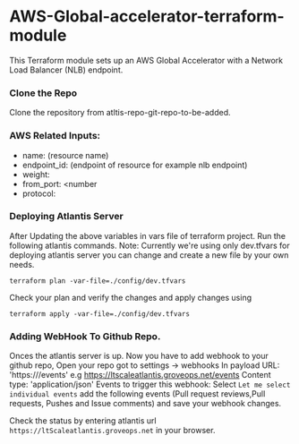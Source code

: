 # AWS-Global-accelerator-terraform-module

This Terraform module sets up an AWS Global Accelerator with a Network Load Balancer (NLB) endpoint.


### Clone the Repo
Clone the repository from atltis-repo-git-repo-to-be-added.

### AWS Related Inputs:
* name: <string>  (resource name)
* endpoint_id: <string> (endpoint of resource for example nlb endpoint)
* weight: <number> 
* from_port: <number
* protocol: <String>

### Deploying Atlantis Server
After Updating the above variables in vars file of terraform project. Run the following atlantis commands.
Note: Currently we're using only dev.tfvars for deploying atlantis server you can change and create a new file by your own needs.
```
terraform plan -var-file=./config/dev.tfvars
```

Check your plan and verify the changes and apply changes using 
```
terraform apply -var-file=./config/dev.tfvars
```

### Adding WebHook To Github Repo.

Onces the atlantis server is up. Now you have to add webhook to your github repo, Open your repo got to settings -> webhooks
In payload URL: 'https://<atlantis-server-url>/events' e.g https://ltscaleatlantis.groveops.net/events
Content type: 'application/json'
Events to trigger this webhook: Select `Let me select individual events` add the following events (Pull request reviews,Pull requests, Pushes and Issue comments) and save your webhook changes.

Check the status by entering atlantis url `https://ltScaleatlantis.groveops.net` in your browser.